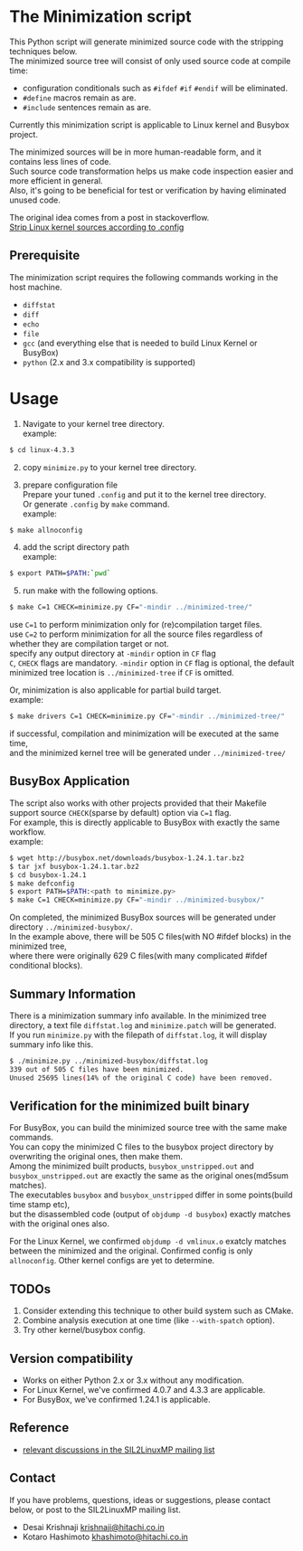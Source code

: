 # The Minimization script

This Python script will generate minimized source code with the stripping techniques below.  
The minimized source tree will consist of only used source code at compile time:
* configuration conditionals such as `#ifdef` `#if` `#endif` will be eliminated.
* `#define` macros remain as are.
* `#include` sentences remain as are.
  
Currently this minimization script is applicable to Linux kernel and Busybox project.  

The minimized sources will be in more human-readable form, and it contains less lines of code.  
Such source code transformation helps us make code inspection easier and more efficient in general.  
Also, it's going to be beneficial for test or verification by having eliminated unused code.
  
The original idea comes from a post in stackoverflow.  
[Strip Linux kernel sources according to .config](http://stackoverflow.com/questions/7353640/strip-linux-kernel-sources-according-to-config)
    
## Prerequisite
The minimization script requires the following commands working in the host machine.
* `diffstat`
* `diff`
* `echo`
* `file`
* `gcc` (and everything else that is needed to build Linux Kernel or BusyBox)
* `python` (2.x and 3.x compatibility is supported)
  
# Usage 
1. Navigate to your kernel tree directory.  
example:
```bash
$ cd linux-4.3.3
```

2. copy `minimize.py` to your kernel tree directory.

3. prepare configuration file  
Prepare your tuned `.config` and put it to the kernel tree directory.  
Or generate `.config` by `make` command.  
example:
```bash
$ make allnoconfig
```

4. add the script directory path  
example:
```bash
$ export PATH=$PATH:`pwd`
```

5. run make with the following options.
```bash
$ make C=1 CHECK=minimize.py CF="-mindir ../minimized-tree/"
```
use `C=1` to perform minimization only for (re)compilation target files.  
use `C=2` to perform minimization for all the source files regardless of whether they are compilation target or not.  
specify any output directory at `-mindir` option in `CF` flag  
`C`, `CHECK` flags are mandatory. `-mindir` option in `CF` flag is optional, the default minimized tree location is `../minimized-tree` if `CF` is omitted.  
  
  
Or, minimization is also applicable for partial build target.  
example:
```bash
$ make drivers C=1 CHECK=minimize.py CF="-mindir ../minimized-tree/"
```

if successful, compilation and minimization will be executed at the same time,   
and the minimized kernel tree will be generated under `../minimized-tree/`

## BusyBox Application
The script also works with other projects provided that their Makefile support source `CHECK`(sparse by default) option via `C=1` flag.  
For example, this is directly applicable to BusyBox with exactly the same workflow.  
example:
```bash
$ wget http://busybox.net/downloads/busybox-1.24.1.tar.bz2
$ tar jxf busybox-1.24.1.tar.bz2
$ cd busybox-1.24.1
$ make defconfig
$ export PATH=$PATH:<path to minimize.py>
$ make C=1 CHECK=minimize.py CF="-mindir ../minimized-busybox/"
```
  
  
On completed, the minimized BusyBox sources will be generated under directory `../minimized-busybox/`.  
In the example above, there will be 505 C files(with NO #ifdef blocks) in the minimized tree,  
where there were originally 629 C files(with many complicated #ifdef conditional blocks).  
  
## Summary Information
There is a minimization summary info available. In the minimized tree directory, a text file `diffstat.log` and `minimize.patch` will be generated.  
If you run `minimize.py` with the filepath of `diffstat.log`, it will display summary info like this.  
```bash
$ ./minimize.py ../minimized-busybox/diffstat.log 
339 out of 505 C files have been minimized.
Unused 25695 lines(14% of the original C code) have been removed.
```

## Verification for the minimized built binary
For BusyBox, you can build the minimized source tree with the same make commands.  
You can copy the minimized C files to the busybox project directory by overwriting the original ones, then make them.  
Among the minimized built products, `busybox_unstripped.out` and `busybox_unstripped.out` are exactly the same as the original ones(md5sum matches).  
The executables `busybox` and `busybox_unstripped` differ in some points(build time stamp etc),  
but the disassembled code (output of `objdump -d busybox`) exactly matches with the original ones also.  
  
For the Linux Kernel, we confirmed `objdump -d vmlinux.o` exatcly matches between the minimized and the original. Confirmed config is only `allnoconfig`.
Other kernel configs are yet to determine.  
  
## TODOs
1. Consider extending this technique to other build system such as CMake.
2. Combine analysis execution at one time (like `--with-spatch` option).
3. Try other kernel/busybox config.

## Version compatibility
* Works on either Python 2.x or 3.x without any modification. 
* For Linux Kernel, we've confirmed 4.0.7 and 4.3.3 are applicable.
* For BusyBox, we've confirmed 1.24.1 is applicable.


## Reference
* [relevant discussions in the SIL2LinuxMP mailing list](http://lists.osadl.org/pipermail/sil2linuxmp/2015-October/000142.html)


## Contact
If you have problems, questions, ideas or suggestions, please contact below, or post to the SIL2LinuxMP mailing list.
* Desai Krishnaji <krishnaji@hitachi.co.in>
* Kotaro Hashimoto <khashimoto@hitachi.co.in>
